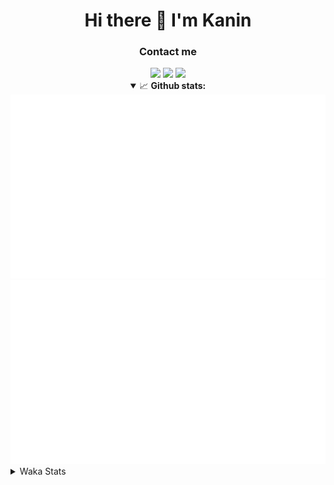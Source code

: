 <div align="center">
 <h1>Hi there 👋 I'm Kanin</h1>
 <h3>Contact me</h3>
 <a href="mailto:im@kanin.dev"><img src="https://img.shields.io/badge/gmail-%23D14836.svg?&style=for-the-badge&logo=gmail&logoColor=white"/></a>
 <a href="https://twitter.com/KaninTwt"><img src="https://img.shields.io/badge/twitter-%231DA1F2.svg?&style=for-the-badge&logo=twitter&logoColor=white"/></a>
 <a href="https://www.linkedin.com/in/KaninDev"><img src="https://img.shields.io/badge/linkedin-%230077B5.svg?&style=for-the-badge&logo=linkedin&logoColor=white"/></a>
<details open>
  <summary>📈 <b>Github stats:</b></summary>
  <img src="https://github.com/Kanin/Kanin/blob/master/scripts/GitHubStats/generated/overview.svg"/>
  <img src="https://github.com/Kanin/Kanin/blob/master/scripts/GitHubStats/generated/languages.svg"/>
</details>
</div>

<details>
 <summary>Waka Stats</summary>

<!--START_SECTION:waka-->
![Code Time](http://img.shields.io/badge/Code%20Time-2%2C637%20hrs%2020%20mins-blue)

![Profile Views](http://img.shields.io/badge/Profile%20Views-16-blue)

![Lines of code](https://img.shields.io/badge/From%20Hello%20World%20I%27ve%20Written-810.0%20thousand%20lines%20of%20code-blue)

**🐱 My GitHub Data** 

> 📦 181.7 kB Used in GitHub's Storage 
 > 
> 🏆 121 Contributions in the Year 2025
 > 
> 🚫 Not Opted to Hire
 > 
> 📜 28 Public Repositories 
 > 
> 🔑 19 Private Repositories 
 > 
**I'm an Early 🐤** 

```text
🌞 Morning                3006 commits        ███████░░░░░░░░░░░░░░░░░░   27.64 % 
🌆 Daytime                3202 commits        ███████░░░░░░░░░░░░░░░░░░   29.44 % 
🌃 Evening                3129 commits        ███████░░░░░░░░░░░░░░░░░░   28.77 % 
🌙 Night                  1539 commits        ████░░░░░░░░░░░░░░░░░░░░░   14.15 % 
```
📅 **I'm Most Productive on Monday** 

```text
Monday                   2103 commits        █████░░░░░░░░░░░░░░░░░░░░   19.34 % 
Tuesday                  1577 commits        ████░░░░░░░░░░░░░░░░░░░░░   14.50 % 
Wednesday                1092 commits        ███░░░░░░░░░░░░░░░░░░░░░░   10.04 % 
Thursday                 1671 commits        ████░░░░░░░░░░░░░░░░░░░░░   15.36 % 
Friday                   1818 commits        ████░░░░░░░░░░░░░░░░░░░░░   16.72 % 
Saturday                 1044 commits        ██░░░░░░░░░░░░░░░░░░░░░░░   09.60 % 
Sunday                   1571 commits        ████░░░░░░░░░░░░░░░░░░░░░   14.44 % 
```


📊 **This Week I Spent My Time On** 

```text
🕑︎ Time Zone: America/New_York

💬 Programming Languages: 
Python                   2 hrs 36 mins       ███████████░░░░░░░░░░░░░░   43.01 % 
TypeScript               1 hr 18 mins        █████░░░░░░░░░░░░░░░░░░░░   21.66 % 
JSON                     57 mins             ████░░░░░░░░░░░░░░░░░░░░░   15.84 % 
JavaScript               47 mins             ███░░░░░░░░░░░░░░░░░░░░░░   13.15 % 
Markdown                 18 mins             █░░░░░░░░░░░░░░░░░░░░░░░░   05.07 % 

🔥 Editors: 
VS Code                  6 hrs 4 mins        █████████████████████████   100.00 % 

🐱‍💻 Projects: 
new-python-package       2 hrs 39 mins       ███████████░░░░░░░░░░░░░░   43.79 % 
Site                     2 hrs 32 mins       ██████████░░░░░░░░░░░░░░░   41.76 % 
4-2                      43 mins             ███░░░░░░░░░░░░░░░░░░░░░░   11.83 % 
Testing-Extension        9 mins              █░░░░░░░░░░░░░░░░░░░░░░░░   02.62 % 

💻 Operating System: 
Windows                  6 hrs 4 mins        █████████████████████████   100.00 % 
```

**I Mostly Code in Python** 

```text
Python                   34 repos            ████████████████░░░░░░░░░   62.96 % 
Java                     7 repos             ███░░░░░░░░░░░░░░░░░░░░░░   12.96 % 
TypeScript               5 repos             ██░░░░░░░░░░░░░░░░░░░░░░░   09.26 % 
HTML                     3 repos             █░░░░░░░░░░░░░░░░░░░░░░░░   05.56 % 
Kotlin                   1 repo              ░░░░░░░░░░░░░░░░░░░░░░░░░   01.85 % 
```



**Timeline**

![Lines of Code chart](https://raw.githubusercontent.com/Kanin/Kanin/master/assets/bar_graph.png)


 Last Updated on 06/04/2025 09:04:51 UTC
<!--END_SECTION:waka-->
</details>
